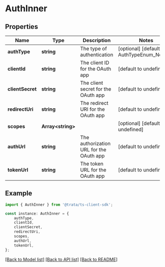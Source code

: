 # AuthInner


## Properties

Name | Type | Description | Notes
------------ | ------------- | ------------- | -------------
**authType** | **string** | The type of authentication | [optional] [default to AuthTypeEnum_Noauth]
**clientId** | **string** | The client ID for the OAuth app | [default to undefined]
**clientSecret** | **string** | The client secret for the OAuth app | [default to undefined]
**redirectUri** | **string** | The redirect URI for the OAuth app | [default to undefined]
**scopes** | **Array&lt;string&gt;** |  | [optional] [default to undefined]
**authUrl** | **string** | The authorization URL for the OAuth app | [default to undefined]
**tokenUrl** | **string** | The token URL for the OAuth app | [default to undefined]

## Example

```typescript
import { AuthInner } from '@trata/ts-client-sdk';

const instance: AuthInner = {
    authType,
    clientId,
    clientSecret,
    redirectUri,
    scopes,
    authUrl,
    tokenUrl,
};
```

[[Back to Model list]](../README.md#documentation-for-models) [[Back to API list]](../README.md#documentation-for-api-endpoints) [[Back to README]](../README.md)
